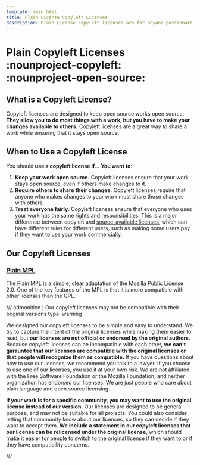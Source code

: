 ```yaml
---
template: main.html
title: Plain License Copyleft Licenses
description: Plain License copyleft licenses are for anyone passionate about keeping their work open source. We provide simple, clear licenses that allows you to do almost anything with a work.
---
```


# Plain Copyleft Licenses :nounproject-copyleft: :nounproject-open-source:

## What is a Copyleft License?

Copyleft licenses are designed to keep open source works open source. **They allow you to do most things with a work, but you have to make your changes available to others.** Copyleft licenses are a great way to share a work while ensuring that it stays open source.

## When to Use a Copyleft License

You should **use a copyleft license if**...
**You want to**:

1. **Keep your work open source.** Copyleft licenses ensure that your work stays open source, even if others make changes to it.
2. **Require others to share their changes.** Copyleft licenses require that anyone who makes changes to your work must share those changes with others.
3. **Treat everyone fairly.** Copyleft licenses ensure that everyone who uses your work has the same rights and responsibilities. This is a major difference between copyleft and [source-available licenses][source-available], which can have different rules for different users, such as making some users pay if they want to use your work commercially.

## Our Copyleft Licenses

### [Plain MPL][mpl]

The [Plain MPL][mpl] is a simple, clear adaptation of the Mozilla Public License 2.0. One of the key features of the MPL is that it is more compatible with other licenses than the GPL.

/// admonition | Our copyleft licenses may not be compatible with their original versions
    type: warning

We designed our copyleft licenses to be simple and easy to understand. We try to capture the intent of the original licenses while making them easier to read, but **our licenses are not official or endorsed by the original authors**. Because copyleft licenses can be incompatible with each other, **we can't garauntee that our licenses are compatible with the original licenses or that people will recognize them as compatible.** If you have questions about how to use our licenses, we recommend you talk to a lawyer. If you choose to use one of our licenses, you use it at your own risk. We are not affiliated with the Free Software Foundation or the Mozilla Foundation, and neither organization has endorsed our licenses.  We are just people who care about plain language and open source licensing.

**If your work is for a specific community, you may want to use the original license instead of our version.** Our licenses are designed to be general purpose, and may not be suitable for all projects. You could also consider letting that community know about our licenses, so they can decide if they want to accept them. **We include a statement in our copyleft licenses that our license can be relicensed under the original license**, which should make it easier for people to switch to the original license if they want to or if they have compatibility concerns.

///

[mpl]: mpl-2.0/index.md "Plain MPL License"
[source-available]: ../source-available/index.md "Plain License Source-Available Licenses"
